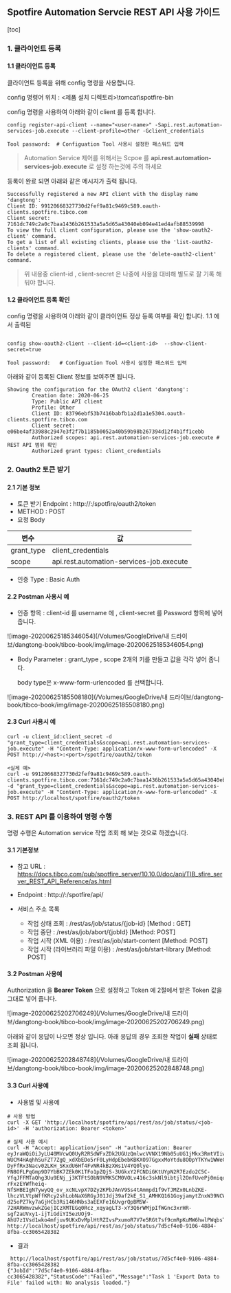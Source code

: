 ## Spotfire Automation Servcie REST API 사용 가이드

[toc]

### 1. 클라이언트 등록

#### 1.1 클라이언트 등록

클라이언트 등록을 위해 config 명령을 사용합니다. 

config 명령어 위치 : <제품 설치 디렉토리>\tomcat\spotfire-bin

config 명령을 사용하여 아래와 같이 client 를 등록 합니다. 

```{cmd}
config register-api-client --name="<user-name>" -Sapi.rest.automation-services-job.execute --client-profile=other -Gclient_credentials

Tool password:  # Configuation Tool 사용시 설정한 패스워드 입력
```

> Automation Service 제어를 위해서는 Scpoe 를 **api.rest.automation-services-job.execute** 로 설정 하는것에 주의 하세요



등록이 완료 되면 아래와 같은 메시지가 출력 됩니다.

```{cmd}
Successfully registered a new API client with the display name 'dangtong':
Client ID: 99120668327730d2fef9a81c9469c589.oauth-clients.spotfire.tibco.com
Client secret: 7161dc749c2a0c7baa1436b261533a5a5d65a43040eb094e41ed4afb88539998
To view the full client configuration, please use the 'show-oauth2-client' command.
To get a list of all existing clients, please use the 'list-oauth2-clients' command.
To delete a registered client, please use the 'delete-oauth2-client' command.
```

> 위 내용중 client-id , client-secret 은 나중에 사용을 대비해 별도로 잘 기록 해둬야 합니다.



#### 1.2 클라이언트 등록 확인

config 명령을 사용하여 아래와 같이 클라이언트 정상 등록 여부를 확인 합니다. 1.1 에서 출력된 

```{cmd}

config show-oauth2-client --client-id=<client-id>  --show-client-secret=true

Tool password:   # Configuation Tool 사용시 설정한 패스워드 입력
```



아래와 같이 등록된 Client 정보를 보여주면 됩니다.

~~~{cmd}
Showing the configuration for the OAuth2 client 'dangtong':
        Creation date: 2020-06-25
        Type: Public API client
        Profile: Other
        Client ID: 83796ebf53b7416babfb1a2d1a1e5304.oauth-clients.spotfire.tibco.com
        Client secret: e06be4af33988c2947e3f2f7b1185b0052a40b59b98b267394d12f4b1ff1cebb
        Authorized scopes: api.rest.automation-services-job.execute # REST API 범위 확인
        Authorized grant types: client_credentials
~~~



### 2. Oauth2 토큰 받기

#### 2.1 기본 정보

- 토큰 받기 Endpoint : http://<host>:<port>/spotfire/oauth2/token
- METHOD : POST
- 요청 Body

| 변수       | 값                                       |
| ---------- | ---------------------------------------- |
| grant_type | client_credentials                       |
| scope      | api.rest.automation-services-job.execute |

- 인증 Type : Basic Auth



#### 2.2 Postman 사용시 예

- 인증 항목 : client-id 를 username 에 , client-secret 를 Password 항목에 넣어 줍니다.

![image-20200625185346054](/Volumes/GoogleDrive/내 드라이브/dangtong-book/tibco-book/img/image-20200625185346054.png)



- Body Parameter : grant_type , scope 2개의 키를 만들고 값을 각각 넣어 줍니다.

  body type은 x-www-form-urlencoded 를 선택합니다.

![image-20200625185508180](/Volumes/GoogleDrive/내 드라이브/dangtong-book/tibco-book/img/image-20200625185508180.png)



#### 2.3 Curl 사용시 예

```{bash}
curl -u client_id:client_secret -d "grant_type=client_credentials&scope=api.rest.automation-services-job.execute" -H "Content-Type: application/x-www-form-urlencoded" -X POST http://<host>:<port>/spotfire/oauth2/token

<실제 예>
curl -u 99120668327730d2fef9a81c9469c589.oauth-clients.spotfire.tibco.com:7161dc749c2a0c7baa1436b261533a5a5d65a43040eb094e41ed4afb88539998 -d "grant_type=client_credentials&scope=api.rest.automation-services-job.execute" -H "Content-Type: application/x-www-form-urlencoded" -X POST http://localhost/spotfire/oauth2/token
```





### 3. REST API 를 이용하여 명령 수행

명령 수행은 Automation service 작업 조회 해 보는 것으로 하겠습니다. 

#### 3.1 기본정보

- 참고 URL : https://docs.tibco.com/pub/spotfire_server/10.10.0/doc/api/TIB_sfire_server_REST_API_Reference/as.html

- Endpoint : http://<host>:<port>/spotfire/api/
- 서비스 주소 목록
  - 작업 상태 조회 : /rest/as/job/status/{job-id} [Method : GET]
  - 작업 중단 : /rest/as/job/abort/{jobId} [Method: POST]
  - 작업 시작 (XML 이용) : /rest/as/job/start-content  [Method: POST]
  - 작업 시작 (라이브러리 파일 이용) : /rest/as/job/start-library [Method: POST]



#### 3.2 Postman 사용예

Authorization 을 **Bearer Token** 으로 설정하고 Token 에 2절에서 받은 Token 값을 그대로 넣어 줍니다.



![image-20200625202706249](/Volumes/GoogleDrive/내 드라이브/dangtong-book/tibco-book/img/image-20200625202706249.png)

아래와 같이 응답이 나오면 정상 입니다. 아래 응답의 경우 조회한 작업이 **실패** 상태로 조회 됩니다.

![image-20200625202848748](/Volumes/GoogleDrive/내 드라이브/dangtong-book/tibco-book/img/image-20200625202848748.png)



#### 3.3 Curl 사용예

- 사용법 및 사용예

```{bash}
# 사용 방법
curl -X GET 'http://localhost/spotfire/api/rest/as/job/status/<job-id>' -H 'authorization: Bearer <token>'

# 실제 사용 예시
curl -H "Accept: application/json" -H "authorization: Bearer eyJraWQiOiJyLU40MVcwQ0UyR2RSdWFxZDk2UGUzQmlwcVVNX19Nb05uUG1jMkx3RmtVIiwiZW5jIjoiQTEyOEdDTSIsImFsZyI6IlJTQS1PQUVQLTI1NiJ9.HpSsTkPr4P8P2hbAT8ISKGQA2vDg8rEQ9HWgUj9EvNEqwAWRXK-WUCM4HAqhhSuFZT7ZgQ_xdXbEDo5rF0LyHdpEbebKBKXO97GgxxMoYtdu8OOpYTKYw1WWeCiyIhJwlZoqug4xnA9FW4P7-DyFfRx3Nacv02LKH_SKxdU6Hf4FvNR4kBzXWs1V4YQ0lye-FN8OFLPqGmp9D7YbBK7ZEk0K1TFo1pZQjS-3UGkxY2FCNDiGKtUYpN2R7Ezdo2C5C-YfqJFFMTaQhg3Uu9ENj_j3KTFtSObN9VMK5CM0VOLv416c3skNl9ibtjl2OnfUvePj0miqqbNhIkr1evyoRg.DIk2vWrMRRcRV1QI.b2yhTWPE_9oKc5_-rFxzEYWfheiq-NfSHBEIgN7ywyQQ_ov_xcNLvpX7DZy2KPbJAnV9Ss4tAmmpd1f9vTJMZx0LnbZKE-lhczVLVtpWffKRcy2shLobNaX6RGyJ01Jdj39af2kE_S1_AMHKQ161GoyjamytZnxW39NCWoyUGs0CVQ4-d25oPZ7ky7aGjHCb3Ri146HNbs3aEEXFe16UvgrQpBMSW-72HARWmvzwkZGejICzXMTEGq0Rcz_xqyagLT3-xY3Q6rWMjpIfWGnc3xrHR-sgf2aUVxy1-ijTiGdiYI5ezUOj9-AhU7z1Vsd1wko4mfjuv9UKxDvMplHtRZIvsPxumoR7V7e5RGt7sf9cmRpKuMW6hwlPWqbsTnFBtVJ2y5Cfa93KwAywAtZCjUA7sw.qfkFHtTCIccurh0_LRXdwA" http://localhost/spotfire/api/rest/as/job/status/7d5cf4e0-9106-4884-8fba-cc3065428382
```

- 결과

```{txt}
 http://localhost/spotfire/api/rest/as/job/status/7d5cf4e0-9106-4884-8fba-cc3065428382
{"JobId":"7d5cf4e0-9106-4884-8fba-cc3065428382","StatusCode":"Failed","Message":"Task 1 'Export Data to File' failed with: No analysis loaded."}
```




